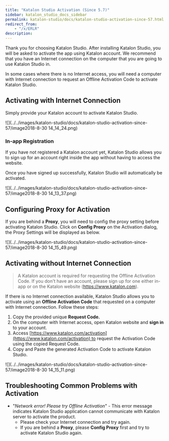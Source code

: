 ```yaml
---
title: "Katalon Studio Activation (Since 5.7)" 
sidebar: katalon_studio_docs_sidebar
permalink: katalon-studio/docs/katalon-studio-activation-since-57.html 
redirect_from:
    - "/x/ERLR"
description: 
---
```

Thank you for choosing Katalon Studio. After installing Katalon Studio, you will be asked to activate the app using Katalon account. We recommend that you have an Internet connection on the computer that you are going to use Katalon Studio in. 

In some cases where there is no Internet access, you will need a computer with Internet connection to request an Offline Activation Code to activate Katalon Studio. 

Activating with Internet Connection
-----------------------------------

Simply provide your Katalon account to activate Katalon Studio. 

![](../../images/katalon-studio/docs/katalon-studio-activation-since-57/image2018-8-30 14_14_24.png)

### In-app Registration

If you have not registered a Katalon account yet, Katalon Studio allows you to sign up for an account right inside the app without having to access the website.

Once you have signed up successfully, Katalon Studio will automatically be activated. 

![](../../images/katalon-studio/docs/katalon-studio-activation-since-57/image2018-8-30 14_13_37.png)

Configuring Proxy for Activation
--------------------------------

If you are behind a **Proxy**, you will need to config the proxy setting before activating Katalon Studio. Click on **Config Proxy** on the Activation dialog, the Proxy Settings will be displayed as below.

![](../../images/katalon-studio/docs/katalon-studio-activation-since-57/image2018-8-30 14_15_49.png)

Activating without Internet Connection
--------------------------------------

> A Katalon account is required for requesting the Offline Activation Code. If you don't have an account, please sign up for one either in-app or on the Katalon website (https://www.katalon.com).

If there is no Internet connection available, Katalon Studio allows you to activate using an **Offline Activation Code** that requested on a computer with Internet connection. Follow these steps:

1.  Copy the provided unique **Request Code.**
2.  On the computer with Internet access, open Katalon website and **sign in** to your account.
3.  Access [https://www.katalon.com/activation](https://www.katalon.com/activation) to request the Activation Code using the copied Request Code.
4.  Copy and Paste the generated Activation Code to activate Katalon Studio.

![](../../images/katalon-studio/docs/katalon-studio-activation-since-57/image2018-8-30 14_15_11.png)

Troubleshooting Common Problems with Activation
-----------------------------------------------

*   "_Network error! Please try Offline Activation_" - This error message indicates Katalon Studio application cannot communicate with Katalon server to activate the product. 
    *   Please check your Internet connection and try again.
    *   If you are behind a **Proxy**, please **Config Proxy** first and try to activate Katalon Studio again.